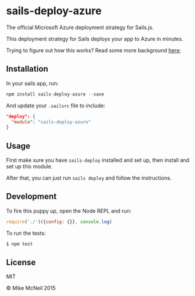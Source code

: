 # sails-deploy-azure

The official Microsoft Azure deployment strategy for Sails.js.

This deployment strategy for Sails deploys your app to Azure in minutes.

Trying to figure out how this works? Read some more background [here](https://github.com/balderdashy/sails/pull/2667#issuecomment-75474760);


## Installation

In your sails app, run:

```js
npm install sails-deploy-azure --save
```

And update your `.sailsrc` file to include:

```json
"deploy": {
  "module": "sails-deploy-azure"
}
```


## Usage

First make sure you have `sails-deploy` installed and set up, then install and set up this module.

After that, you can just run `sails deploy` and follow the instructions.


## Development

To fire this puppy up, open the Node REPL and run:

```js
require('./')({config: {}}, console.log)
```

To run the tests:

```bash
$ npm test
```



## License

MIT

&copy; Mike McNeil 2015
